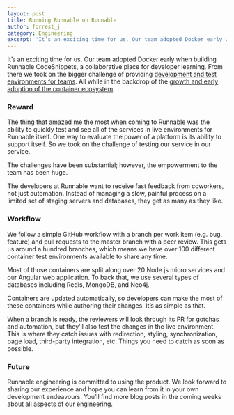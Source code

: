 ```yaml
---
layout: post
title: Running Runnable on Runnable
author: forrest_j
category: Engineering
excerpt: 'It’s an exciting time for us. Our team adopted Docker early when building <a>Runnable CodeSnippets</a>, a collaborative place for developer learning. From there we took on the bigger challenge of providing <a class="link" href="http://runnable.com" target="_blank">development and test environments for teams</a>. All while in the backdrop of the <a class="link" href="http://www.zdnet.com/article/what-is-docker-and-why-is-it-so-darn-popular/" target="_blank">growth and early adoption of the container ecosystem</a>.'
---
```


<p class="p">It’s an exciting time for us. Our team adopted Docker early when building <a>Runnable CodeSnippets</a>, a collaborative place for developer learning. From there we took on the bigger challenge of providing <a class="link" href="http://runnable.com" target="_blank">development and test environments for teams</a>. All while in the backdrop of the <a class="link" href="http://www.zdnet.com/article/what-is-docker-and-why-is-it-so-darn-popular/" target="_blank">growth and early adoption of the container ecosystem</a>.</p>

<h3 class="h3">Reward</h3>

<p class="p">The thing that amazed me the most when coming to Runnable was the ability to quickly test and see all of the services in live environments for Runnable itself. One way to evaluate the power of a platform is its ability to support itself. So we took on the challenge of testing our service in our service.</p>

<p class="p">The challenges have been substantial; however, the empowerment to the team has been huge.</p>

<p class="p">The developers at Runnable want to receive fast feedback from coworkers, not just automation. Instead of managing a slow, painful process on a limited set of staging servers and databases, they get as many as they like.</p>

<h3 class="h3">Workflow</h3>

<p class="p">We follow a simple GitHub workflow with a branch per work item (e.g. bug, feature) and pull requests to the master branch with a peer review. This gets us around a hundred branches, which means we have over 100 different container test environments available to share any time.</p>

<p class="p">Most of those containers are split along over 20 Node.js micro services and our Angular web application. To back that, we use several types of databases including Redis, MongoDB, and Neo4j.</p>

<p class="p">Containers are updated automatically, so developers can make the most of these containers while authoring their changes. It’s as simple as that.</p>

<p class="p">When a branch is ready, the reviewers will look through its PR for gotchas and automation, but they’ll also test the changes in the live environment. This is where they catch issues with redirection, styling, synchronization, page load, third-party integration, etc. Things you need to catch as soon as possible.</p>

<h3 class="h3">Future</h3>

<p class="p">Runnable engineering is committed to using the product. We look forward to sharing our experience and hope you can learn from it in your own development endeavours. You’ll find more blog posts in the coming weeks about all aspects of our engineering.</p>
